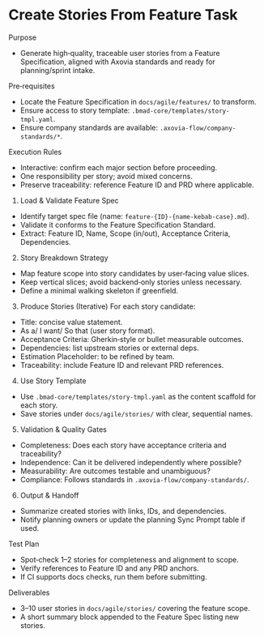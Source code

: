 <!-- 
-----------------
# Author: Axovia AI
# Company: Axovia AI
# Date: 2025-09-07
# Brief: Executable workflow to create user stories from a Feature Specification.
# Version: 1.0
-----------------
 -->

# Create Stories From Feature Task

Purpose
- Generate high‑quality, traceable user stories from a Feature Specification, aligned with Axovia standards and ready for planning/sprint intake.

Pre‑requisites
- Locate the Feature Specification in `docs/agile/features/` to transform.
- Ensure access to story template: `.bmad-core/templates/story-tmpl.yaml`.
- Ensure company standards are available: `.axovia-flow/company-standards/*`.

Execution Rules
- Interactive: confirm each major section before proceeding.
- One responsibility per story; avoid mixed concerns.
- Preserve traceability: reference Feature ID and PRD where applicable.

1) Load & Validate Feature Spec
- Identify target spec file (name: `feature-{ID}-{name-kebab-case}.md`).
- Validate it conforms to the Feature Specification Standard.
- Extract: Feature ID, Name, Scope (in/out), Acceptance Criteria, Dependencies.

2) Story Breakdown Strategy
- Map feature scope into story candidates by user‑facing value slices.
- Keep vertical slices; avoid backend‑only stories unless necessary.
- Define a minimal walking skeleton if greenfield.

3) Produce Stories (Iterative)
For each story candidate:
- Title: concise value statement.
- As a/ I want/ So that (user story format).
- Acceptance Criteria: Gherkin‑style or bullet measurable outcomes.
- Dependencies: list upstream stories or external deps.
- Estimation Placeholder: to be refined by team.
- Traceability: include Feature ID and relevant PRD references.

4) Use Story Template
- Use `.bmad-core/templates/story-tmpl.yaml` as the content scaffold for each story.
- Save stories under `docs/agile/stories/` with clear, sequential names.

5) Validation & Quality Gates
- Completeness: Does each story have acceptance criteria and traceability?
- Independence: Can it be delivered independently where possible?
- Measurability: Are outcomes testable and unambiguous?
- Compliance: Follows standards in `.axovia-flow/company-standards/`.

6) Output & Handoff
- Summarize created stories with links, IDs, and dependencies.
- Notify planning owners or update the planning Sync Prompt table if used.

Test Plan
- Spot‑check 1–2 stories for completeness and alignment to scope.
- Verify references to Feature ID and any PRD anchors.
- If CI supports docs checks, run them before submitting.

Deliverables
- 3–10 user stories in `docs/agile/stories/` covering the feature scope.
- A short summary block appended to the Feature Spec listing new stories.

